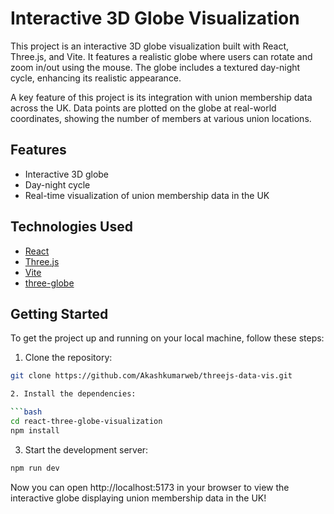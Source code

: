 # Interactive 3D Globe Visualization

This project is an interactive 3D globe visualization built with React, Three.js, and Vite. It features a realistic globe where users can rotate and zoom in/out using the mouse. The globe includes a textured day-night cycle, enhancing its realistic appearance.

A key feature of this project is its integration with union membership data across the UK. Data points are plotted on the globe at real-world coordinates, showing the number of members at various union locations.


## Features

- Interactive 3D globe
- Day-night cycle
- Real-time visualization of union membership data in the UK

## Technologies Used

- [React](https://reactjs.org/)
- [Three.js](https://threejs.org/)
- [Vite](https://vitejs.dev/)
- [three-globe](https://www.npmjs.com/package/three-globe)

## Getting Started

To get the project up and running on your local machine, follow these steps:

1. Clone the repository:

```bash
git clone https://github.com/Akashkumarweb/threejs-data-vis.git

2. Install the dependencies:

```bash
cd react-three-globe-visualization
npm install
```

3. Start the development server:

```bash
npm run dev
```

Now you can open http://localhost:5173 in your browser to view the interactive globe displaying union membership data in the UK!
